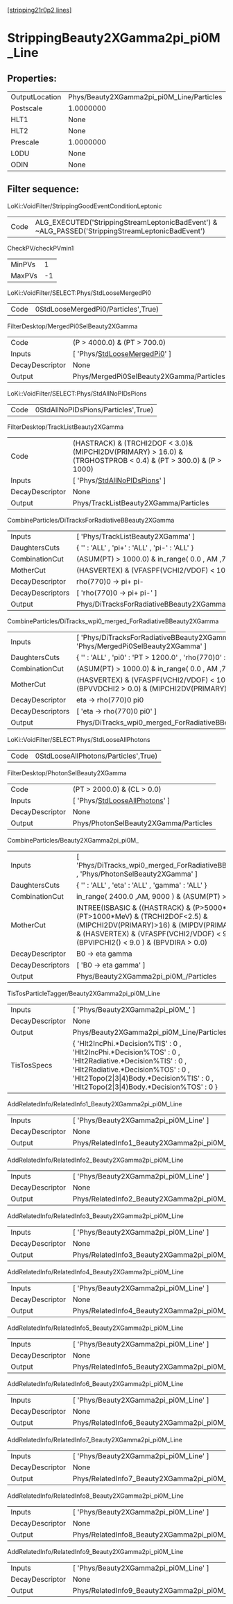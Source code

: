 [[stripping21r0p2 lines]](./stripping21r0p2-index)

# StrippingBeauty2XGamma2pi_pi0M_Line

## Properties:

|                |                                           |
|----------------|-------------------------------------------|
| OutputLocation | Phys/Beauty2XGamma2pi_pi0M_Line/Particles |
| Postscale      | 1.0000000                                 |
| HLT1           | None                                      |
| HLT2           | None                                      |
| Prescale       | 1.0000000                                 |
| L0DU           | None                                      |
| ODIN           | None                                      |

## Filter sequence:

LoKi::VoidFilter/StrippingGoodEventConditionLeptonic

|      |                                                                                                  |
|------|--------------------------------------------------------------------------------------------------|
| Code | ALG_EXECUTED('StrippingStreamLeptonicBadEvent') & ~ALG_PASSED('StrippingStreamLeptonicBadEvent') |

CheckPV/checkPVmin1

|        |     |
|--------|-----|
| MinPVs | 1   |
| MaxPVs | -1  |

LoKi::VoidFilter/SELECT:Phys/StdLooseMergedPi0

|      |                                     |
|------|-------------------------------------|
| Code | 0StdLooseMergedPi0/Particles',True) |

FilterDesktop/MergedPi0SelBeauty2XGamma

|                 |                                                                                       |
|-----------------|---------------------------------------------------------------------------------------|
| Code            | (P \> 4000.0) & (PT \> 700.0)                                                         |
| Inputs          | [ 'Phys/[StdLooseMergedPi0](./stripping21r0p2-commonparticles-stdloosemergedpi0)' ] |
| DecayDescriptor | None                                                                                  |
| Output          | Phys/MergedPi0SelBeauty2XGamma/Particles                                              |

LoKi::VoidFilter/SELECT:Phys/StdAllNoPIDsPions

|      |                                     |
|------|-------------------------------------|
| Code | 0StdAllNoPIDsPions/Particles',True) |

FilterDesktop/TrackListBeauty2XGamma

|                 |                                                                                                                    |
|-----------------|--------------------------------------------------------------------------------------------------------------------|
| Code            | (HASTRACK) & (TRCHI2DOF \< 3.0)& (MIPCHI2DV(PRIMARY) \> 16.0) & (TRGHOSTPROB \< 0.4) & (PT \> 300.0) & (P \> 1000) |
| Inputs          | [ 'Phys/[StdAllNoPIDsPions](./stripping21r0p2-commonparticles-stdallnopidspions)' ]                              |
| DecayDescriptor | None                                                                                                               |
| Output          | Phys/TrackListBeauty2XGamma/Particles                                                                              |

CombineParticles/DiTracksForRadiativeBBeauty2XGamma

|                  |                                                    |
|------------------|----------------------------------------------------|
| Inputs           | [ 'Phys/TrackListBeauty2XGamma' ]                |
| DaughtersCuts    | { '' : 'ALL' , 'pi+' : 'ALL' , 'pi-' : 'ALL' }     |
| CombinationCut   | (ASUM(PT) \> 1000.0) & in_range( 0.0 , AM ,7900.0) |
| MotherCut        | (HASVERTEX) & (VFASPF(VCHI2/VDOF) \< 10.0)         |
| DecayDescriptor  | rho(770)0 -\> pi+ pi-                              |
| DecayDescriptors | [ 'rho(770)0 -\> pi+ pi-' ]                      |
| Output           | Phys/DiTracksForRadiativeBBeauty2XGamma/Particles  |

CombineParticles/DiTracks_wpi0_merged_ForRadiativeBBeauty2XGamma

|                  |                                                                                                               |
|------------------|---------------------------------------------------------------------------------------------------------------|
| Inputs           | [ 'Phys/DiTracksForRadiativeBBeauty2XGamma' , 'Phys/MergedPi0SelBeauty2XGamma' ]                            |
| DaughtersCuts    | { '' : 'ALL' , 'pi0' : 'PT \> 1200.0' , 'rho(770)0' : 'ALL' }                                                 |
| CombinationCut   | (ASUM(PT) \> 1000.0) & in_range( 0.0 , AM ,7900.0)                                                            |
| MotherCut        | (HASVERTEX) & (VFASPF(VCHI2/VDOF) \< 10.0) & (PT \> 150.0) & (BPVVDCHI2 \> 0.0) & (MIPCHI2DV(PRIMARY) \> 0.0) |
| DecayDescriptor  | eta -\> rho(770)0 pi0                                                                                         |
| DecayDescriptors | [ 'eta -\> rho(770)0 pi0' ]                                                                                 |
| Output           | Phys/DiTracks_wpi0_merged_ForRadiativeBBeauty2XGamma/Particles                                                |

LoKi::VoidFilter/SELECT:Phys/StdLooseAllPhotons

|      |                                      |
|------|--------------------------------------|
| Code | 0StdLooseAllPhotons/Particles',True) |

FilterDesktop/PhotonSelBeauty2XGamma

|                 |                                                                                         |
|-----------------|-----------------------------------------------------------------------------------------|
| Code            | (PT \> 2000.0) & (CL \> 0.0)                                                            |
| Inputs          | [ 'Phys/[StdLooseAllPhotons](./stripping21r0p2-commonparticles-stdlooseallphotons)' ] |
| DecayDescriptor | None                                                                                    |
| Output          | Phys/PhotonSelBeauty2XGamma/Particles                                                   |

CombineParticles/Beauty2XGamma2pi_pi0M\_

|                  |                                                                                                                                                                                                                                     |
|------------------|-------------------------------------------------------------------------------------------------------------------------------------------------------------------------------------------------------------------------------------|
| Inputs           | [ 'Phys/DiTracks_wpi0_merged_ForRadiativeBBeauty2XGamma' , 'Phys/PhotonSelBeauty2XGamma' ]                                                                                                                                        |
| DaughtersCuts    | { '' : 'ALL' , 'eta' : 'ALL' , 'gamma' : 'ALL' }                                                                                                                                                                                    |
| CombinationCut   | in_range( 2400.0 ,AM, 9000 ) & (ASUM(PT) \> 3000 )                                                                                                                                                                                  |
| MotherCut        | INTREE(ISBASIC & ((HASTRACK) & (P\>5000\*MeV) & (PT\>1000\*MeV) & (TRCHI2DOF\<2.5) & (MIPCHI2DV(PRIMARY)\>16) & (MIPDV(PRIMARY)\>0.1\*mm))) & (HASVERTEX) & (VFASPF(VCHI2/VDOF) \< 9.0 ) & (BPVIPCHI2() \< 9.0 ) & (BPVDIRA \> 0.0) |
| DecayDescriptor  | B0 -\> eta gamma                                                                                                                                                                                                                    |
| DecayDescriptors | [ 'B0 -\> eta gamma' ]                                                                                                                                                                                                            |
| Output           | Phys/Beauty2XGamma2pi_pi0M\_/Particles                                                                                                                                                                                              |

TisTosParticleTagger/Beauty2XGamma2pi_pi0M_Line

|                 |                                                                                                                                                                                                                                           |
|-----------------|-------------------------------------------------------------------------------------------------------------------------------------------------------------------------------------------------------------------------------------------|
| Inputs          | [ 'Phys/Beauty2XGamma2pi_pi0M\_' ]                                                                                                                                                                                                      |
| DecayDescriptor | None                                                                                                                                                                                                                                      |
| Output          | Phys/Beauty2XGamma2pi_pi0M_Line/Particles                                                                                                                                                                                                 |
| TisTosSpecs     | { 'Hlt2IncPhi.\*Decision%TIS' : 0 , 'Hlt2IncPhi.\*Decision%TOS' : 0 , 'Hlt2Radiative.\*Decision%TIS' : 0 , 'Hlt2Radiative.\*Decision%TOS' : 0 , 'Hlt2Topo(2\|3\|4)Body.\*Decision%TIS' : 0 , 'Hlt2Topo(2\|3\|4)Body.\*Decision%TOS' : 0 } |

AddRelatedInfo/RelatedInfo1_Beauty2XGamma2pi_pi0M_Line

|                 |                                                        |
|-----------------|--------------------------------------------------------|
| Inputs          | [ 'Phys/Beauty2XGamma2pi_pi0M_Line' ]                |
| DecayDescriptor | None                                                   |
| Output          | Phys/RelatedInfo1_Beauty2XGamma2pi_pi0M_Line/Particles |

AddRelatedInfo/RelatedInfo2_Beauty2XGamma2pi_pi0M_Line

|                 |                                                        |
|-----------------|--------------------------------------------------------|
| Inputs          | [ 'Phys/Beauty2XGamma2pi_pi0M_Line' ]                |
| DecayDescriptor | None                                                   |
| Output          | Phys/RelatedInfo2_Beauty2XGamma2pi_pi0M_Line/Particles |

AddRelatedInfo/RelatedInfo3_Beauty2XGamma2pi_pi0M_Line

|                 |                                                        |
|-----------------|--------------------------------------------------------|
| Inputs          | [ 'Phys/Beauty2XGamma2pi_pi0M_Line' ]                |
| DecayDescriptor | None                                                   |
| Output          | Phys/RelatedInfo3_Beauty2XGamma2pi_pi0M_Line/Particles |

AddRelatedInfo/RelatedInfo4_Beauty2XGamma2pi_pi0M_Line

|                 |                                                        |
|-----------------|--------------------------------------------------------|
| Inputs          | [ 'Phys/Beauty2XGamma2pi_pi0M_Line' ]                |
| DecayDescriptor | None                                                   |
| Output          | Phys/RelatedInfo4_Beauty2XGamma2pi_pi0M_Line/Particles |

AddRelatedInfo/RelatedInfo5_Beauty2XGamma2pi_pi0M_Line

|                 |                                                        |
|-----------------|--------------------------------------------------------|
| Inputs          | [ 'Phys/Beauty2XGamma2pi_pi0M_Line' ]                |
| DecayDescriptor | None                                                   |
| Output          | Phys/RelatedInfo5_Beauty2XGamma2pi_pi0M_Line/Particles |

AddRelatedInfo/RelatedInfo6_Beauty2XGamma2pi_pi0M_Line

|                 |                                                        |
|-----------------|--------------------------------------------------------|
| Inputs          | [ 'Phys/Beauty2XGamma2pi_pi0M_Line' ]                |
| DecayDescriptor | None                                                   |
| Output          | Phys/RelatedInfo6_Beauty2XGamma2pi_pi0M_Line/Particles |

AddRelatedInfo/RelatedInfo7_Beauty2XGamma2pi_pi0M_Line

|                 |                                                        |
|-----------------|--------------------------------------------------------|
| Inputs          | [ 'Phys/Beauty2XGamma2pi_pi0M_Line' ]                |
| DecayDescriptor | None                                                   |
| Output          | Phys/RelatedInfo7_Beauty2XGamma2pi_pi0M_Line/Particles |

AddRelatedInfo/RelatedInfo8_Beauty2XGamma2pi_pi0M_Line

|                 |                                                        |
|-----------------|--------------------------------------------------------|
| Inputs          | [ 'Phys/Beauty2XGamma2pi_pi0M_Line' ]                |
| DecayDescriptor | None                                                   |
| Output          | Phys/RelatedInfo8_Beauty2XGamma2pi_pi0M_Line/Particles |

AddRelatedInfo/RelatedInfo9_Beauty2XGamma2pi_pi0M_Line

|                 |                                                        |
|-----------------|--------------------------------------------------------|
| Inputs          | [ 'Phys/Beauty2XGamma2pi_pi0M_Line' ]                |
| DecayDescriptor | None                                                   |
| Output          | Phys/RelatedInfo9_Beauty2XGamma2pi_pi0M_Line/Particles |

